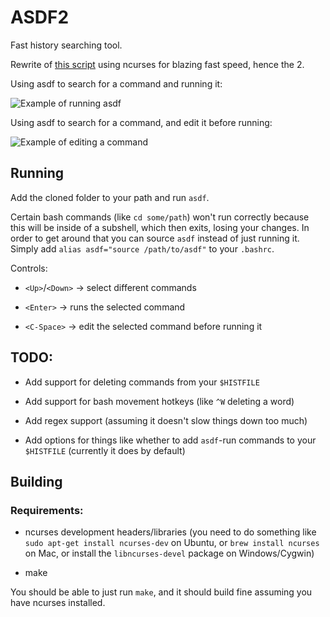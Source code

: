 ASDF2
=====

Fast history searching tool.

Rewrite of [this script](https://github.com/TerranceN/asdf) using ncurses for blazing fast speed, hence the 2.

Using asdf to search for a command and running it:

![Example of running asdf](http://g.recordit.co/dovCQ6b1Gw.gif)

Using asdf to search for a command, and edit it before running:

![Example of editing a command](http://g.recordit.co/KDcDNiKbx7.gif)

Running
-------

Add the cloned folder to your path and run `asdf`.

Certain bash commands (like `cd some/path`) won't run correctly because this will be inside of a subshell, which then exits, losing your changes. In order to get around that you can source `asdf` instead of just running it. Simply add `alias asdf="source /path/to/asdf"` to your `.bashrc`.

Controls:

- `<Up>`/`<Down>` -> select different commands

- `<Enter>` -> runs the selected command

- `<C-Space>` -> edit the selected command before running it

TODO:
-----

- Add support for deleting commands from your `$HISTFILE`

- Add support for bash movement hotkeys (like `^W` deleting a word)

- Add regex support (assuming it doesn't slow things down too much)

- Add options for things like whether to add `asdf`-run commands to your `$HISTFILE` (currently it does by default)

Building
--------

### Requirements:

- ncurses development headers/libraries (you need to do something like `sudo apt-get install ncurses-dev` on Ubuntu, or `brew install ncurses` on Mac, or install the `libncurses-devel` package on Windows/Cygwin)

- make

You should be able to just run `make`, and it should build fine assuming you have ncurses installed.
